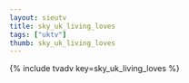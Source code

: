 ```yaml
--- 
layout: sieutv
title: sky_uk_living_loves
tags: ["uktv"]
thumb: sky_uk_living_loves
---
```

{% include tvadv key=sky_uk_living_loves %}

